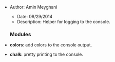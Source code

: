 

<!-- Start ../src/lib/hdlogger.js -->

- Author: Amin Meyghani
	- Date: 09/29/2014
	- Description: Helper for logging to the console.

	### Modules ###
- __colors__: add colors to the console output.
- __chalk__: pretty printing to the console.

<!-- End ../src/lib/hdlogger.js -->

